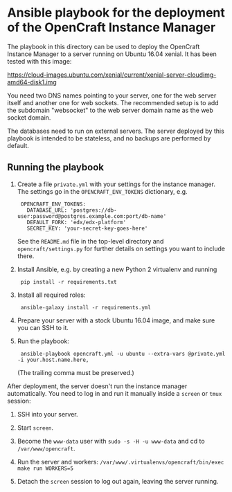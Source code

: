 Ansible playbook for the deployment of the OpenCraft Instance Manager
=====================================================================

The playbook in this directory can be used to deploy the OpenCraft Instance Manager to a server
running on Ubuntu 16.04 xenial.  It has been tested with this image:

https://cloud-images.ubuntu.com/xenial/current/xenial-server-cloudimg-amd64-disk1.img

You need two DNS names pointing to your server, one for the web server itself and another one for
web sockets.  The recommended setup is to add the subdomain "websocket" to the web server domain
name as the web socket domain.

The databases need to run on external servers.  The server deployed by this playbook is intended to
be stateless, and no backups are performed by default.

Running the playbook
--------------------

1. Create a file `private.yml` with your settings for the instance manager.  The settings go in the
   `OPENCRAFT_ENV_TOKENS` dictionary, e.g.

        OPENCRAFT_ENV_TOKENS:
          DATABASE_URL: 'postgres://db-user:password@postgres.example.com:port/db-name'
          DEFAULT_FORK: 'edx/edx-platform'
          SECRET_KEY: 'your-secret-key-goes-here'

   See the `README.md` file in the top-level directory and `opencraft/settings.py` for further details
   on settings you want to include there.

2. Install Ansible, e.g. by creating a new Python 2 virtualenv and running

        pip install -r requirements.txt

3. Install all required roles:

        ansible-galaxy install -r requirements.yml

4. Prepare your server with a stock Ubuntu 16.04 image, and make sure you can SSH to it.

5. Run the playbook:

        ansible-playbook opencraft.yml -u ubuntu --extra-vars @private.yml -i your.host.name.here,

   (The trailing comma must be preserved.)

After deployment, the server doesn't run the instance manager automatically.  You need to log in
and run it manually inside a `screen` or `tmux` session:

1. SSH into your server.

2. Start `screen`.

3. Become the `www-data` user with `sudo -s -H -u www-data` and cd to `/var/www/opencraft`.

4. Run the server and workers: `/var/www/.virtualenvs/opencraft/bin/exec make run WORKERS=5`

5. Detach the `screen` session to log out again, leaving the server running.
